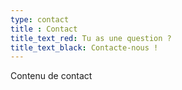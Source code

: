 ```yaml
---
type: contact
title : Contact
title_text_red: Tu as une question ?
title_text_black: Contacte-nous !
---
```


Contenu de contact